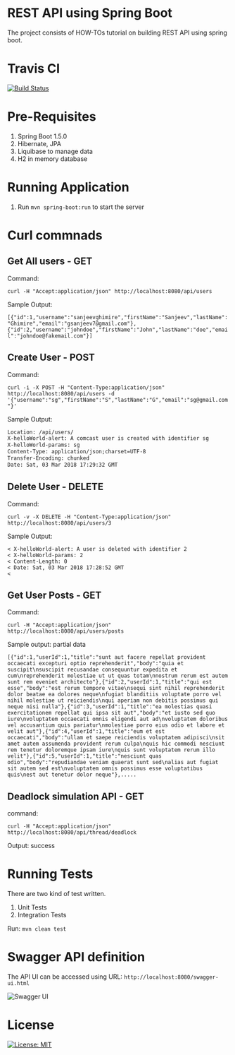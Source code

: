 # REST API using Spring Boot
The project consists of HOW-TOs tutorial on building REST API using spring boot.

# Travis CI
[![Build Status](https://travis-ci.org/sanjeevghimire/helloworld-rest-api-springboot.svg?branch=master)](https://travis-ci.org/sanjeevghimire/helloworld-rest-api-springboot)

# Pre-Requisites
1. Spring Boot 1.5.0
2. Hibernate, JPA
3. Liquibase to manage data
4. H2 in memory database

# Running Application

1. Run `mvn spring-boot:run` to start the server

# Curl commnads

## Get All users - GET
Command:

`curl -H "Accept:application/json" http://localhost:8080/api/users` 

Sample Output: 

```[{"id":1,"username":"sanjeevghimire","firstName":"Sanjeev","lastName":"Ghimire","email":"gsanjeev7@gmail.com"},{"id":2,"username":"johndoe","firstName":"John","lastName":"doe","email":"johndoe@fakemail.com"}]```

## Create User - POST 
Command: 

```curl -i -X POST -H "Content-Type:application/json" http://localhost:8080/api/users -d '{"username":"sg","firstName":"S","lastName":"G","email":"sg@gmail.com"}'```

Sample Output: 

``` HTTP/1.1 201
Location: /api/users/
X-helloWorld-alert: A comcast user is created with identifier sg
X-helloWorld-params: sg
Content-Type: application/json;charset=UTF-8
Transfer-Encoding: chunked
Date: Sat, 03 Mar 2018 17:29:32 GMT
```

## Delete User - DELETE 

Command: 

`curl -v -X DELETE -H "Content-Type:application/json" http://localhost:8080/api/users/3` 

Sample Output:  

```< HTTP/1.1 200
< X-helloWorld-alert: A user is deleted with identifier 2
< X-helloWorld-params: 2
< Content-Length: 0
< Date: Sat, 03 Mar 2018 17:28:52 GMT
<
```

## Get User Posts - GET 

Command: 

`curl -H "Accept:application/json" http://localhost:8080/api/users/posts` 

Sample output: partial data  

```[{"id":1,"userId":1,"title":"sunt aut facere repellat provident occaecati excepturi optio reprehenderit","body":"quia et suscipit\nsuscipit recusandae consequuntur expedita et cum\nreprehenderit molestiae ut ut quas totam\nnostrum rerum est autem sunt rem eveniet architecto"},{"id":2,"userId":1,"title":"qui est esse","body":"est rerum tempore vitae\nsequi sint nihil reprehenderit dolor beatae ea dolores neque\nfugiat blanditiis voluptate porro vel nihil molestiae ut reiciendis\nqui aperiam non debitis possimus qui neque nisi nulla"},{"id":3,"userId":1,"title":"ea molestias quasi exercitationem repellat qui ipsa sit aut","body":"et iusto sed quo iure\nvoluptatem occaecati omnis eligendi aut ad\nvoluptatem doloribus vel accusantium quis pariatur\nmolestiae porro eius odio et labore et velit aut"},{"id":4,"userId":1,"title":"eum et est occaecati","body":"ullam et saepe reiciendis voluptatem adipisci\nsit amet autem assumenda provident rerum culpa\nquis hic commodi nesciunt rem tenetur doloremque ipsam iure\nquis sunt voluptatem rerum illo velit"},{"id":5,"userId":1,"title":"nesciunt quas odio","body":"repudiandae veniam quaerat sunt sed\nalias aut fugiat sit autem sed est\nvoluptatem omnis possimus esse voluptatibus quis\nest aut tenetur dolor neque"},.....```


## Deadlock simulation API - GET 

command: 

`curl -H "Accept:application/json" http://localhost:8080/api/thread/deadlock` 

Output: success 


# Running Tests

There are two kind of test written. 

1. Unit Tests
2. Integration Tests

Run: `mvn clean test`

# Swagger API definition
The API UI can be accessed using URL: `http://localhost:8080/swagger-ui.html`

![Swagger UI](https://github.com/sanjeevghimire/helloworld-rest-api-springboot/blob/master/swaggerUI.png)

# License

[![License: MIT](https://img.shields.io/badge/License-MIT-yellow.svg)](https://opensource.org/licenses/MIT)



